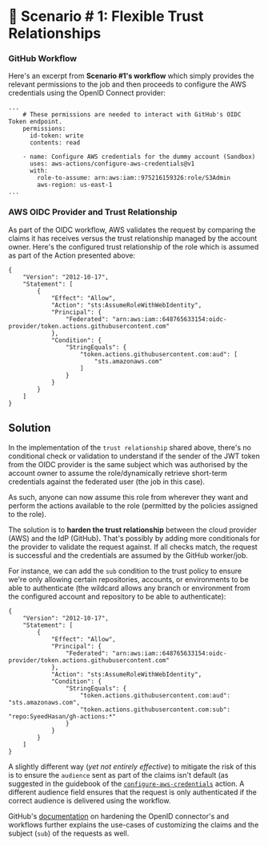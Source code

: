 # 🚀 Scenario # 1: Flexible Trust Relationships

### GitHub Workflow

Here's an excerpt from **Scenario #1's workflow** which simply provides the relevant permissions to the job and then proceeds to configure the AWS credentials using the OpenID Connect provider:

```
...
    # These permissions are needed to interact with GitHub's OIDC Token endpoint.
    permissions:
      id-token: write
      contents: read

    - name: Configure AWS credentials for the dummy account (Sandbox)
      uses: aws-actions/configure-aws-credentials@v1
      with:
        role-to-assume: arn:aws:iam::975216159326:role/S3Admin
        aws-region: us-east-1
...
```

### AWS OIDC Provider and Trust Relationship

As part of the OIDC workflow, AWS validates the request by comparing the claims it has receives versus the trust relationship managed by the account owner. Here's the configured trust relationship of the role which is assumed as part of the Action presented above:

```
{
    "Version": "2012-10-17",
    "Statement": [
        {
            "Effect": "Allow",
            "Action": "sts:AssumeRoleWithWebIdentity",
            "Principal": {
                "Federated": "arn:aws:iam::648765633154:oidc-provider/token.actions.githubusercontent.com"
            },
            "Condition": {
                "StringEquals": {
                    "token.actions.githubusercontent.com:aud": [
                        "sts.amazonaws.com"
                    ]
                }
            }
        }
    ]
}
```

## Solution

In the implementation of the `trust relationship` shared above, there's no conditional check or validation to understand if the sender of the JWT token from the OIDC provider is the same subject which was authorised by the account owner to assume the role/dynamically retrieve short-term credentials against the federated user (the job in this case).

As such, anyone can now assume this role from wherever they want and perform the actions available to the role (permitted by the policies assigned to the role).&#x20;

The solution is to **harden the trust relationship** between the cloud provider (AWS) and the IdP (GitHub)**.** That's possibly by adding more conditionals for the provider to validate the request against. If all checks match, the request is successful and the credentials are assumed by the GitHub worker/job.&#x20;

For instance, we can add the `sub` condition to the trust policy to ensure we're only allowing certain repositories, accounts, or environments to be able to authenticate (the wildcard allows any branch or environment from the configured account and repository to be able to authenticate):&#x20;

```
{
    "Version": "2012-10-17",
    "Statement": [
        {
            "Effect": "Allow",
            "Principal": {
                "Federated": "arn:aws:iam::648765633154:oidc-provider/token.actions.githubusercontent.com"
            },
            "Action": "sts:AssumeRoleWithWebIdentity",
            "Condition": {
                "StringEquals": {
                    "token.actions.githubusercontent.com:aud": "sts.amazonaws.com",
                    "token.actions.githubusercontent.com:sub": "repo:SyeedHasan/gh-actions:*"
                }
            }
        }
    ]
}
```

A slightly different way (_yet not entirely effective_) to mitigate the risk of this is to ensure the `audience` sent as part of the claims isn't default (as suggested in the guidebook of the [`configure-aws-credentials`](https://github.com/aws-actions/configure-aws-credentials) action.  A different audience field ensures that the request is only authenticated if the correct audience is delivered using the workflow.&#x20;

GitHub's [documentation](https://docs.github.com/en/actions/deployment/security-hardening-your-deployments/about-security-hardening-with-openid-connect#customizing-the-token-claims) on hardening the OpenID connector's and workflows further explains the use-cases of customizing the claims and the subject (`sub`) of the requests as well.&#x20;

